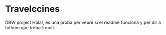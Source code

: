 # Travelccines
DBW project
Hola!, es una proba per veure si el readme funciona y per dir a tothom que treballi molt.
